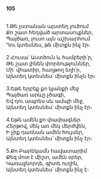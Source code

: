 **105**

\
1.Թե չստանան այստեղ լուծում\
 Քո շատ հեղված արտասուքներ,\
 Պայծառ, լուսո այն աշխարհում\
 Դու կտեսնես, թե միտքն ինչ էր։\
 \
2.Հուսա՛ Աստծուն և համբերի՛ր,\
 Թե շատ լինեն փորձություններ,\
 Մի՛ վհատիր, հաղթող եղի՛ր,\
 Այնտեղ կտեսնես՝ միտքն ինչն էր։\
 \
3.Եթե երբեք քո կյանքի մեջ\
 Պայծառ արևը չծագի,\
 Եվ դու ապրես սև ամպի մեջ,\
 Այնտեղ կտեսնես՝ միտքն ինչ էր։\
 \
4.Եթե ամեն քո փափագներ\
 Հերթով, մեկ առ մեկ մերժվեն,\
 Ի չիք դառնան ամեն հույսեր,\
 Այնտեղ կտեսնես՝ միտքն ինչ էր։\
 \
5.Քո Բարեկամն հավատարիմ\
 Քեզ մոտ է միշտ, ամեն օրեր,\
 Կառաջնորդե, գիտե ուղին,\
 Այնտեղ կտեսնես՝ միտքն ինչ է։
